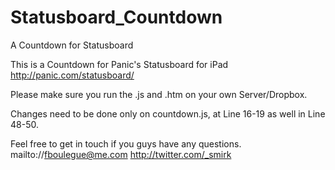 Statusboard_Countdown
=====================

A Countdown for Statusboard

This is a Countdown for Panic's Statusboard for iPad
http://panic.com/statusboard/

Please make sure you run the .js and .htm on your own Server/Dropbox.

Changes need to be done only on countdown.js, at Line 16-19 as well in Line 48-50.

Feel free to get in touch if you guys have any questions.
mailto://fboulegue@me.com
http://twitter.com/_smirk 

